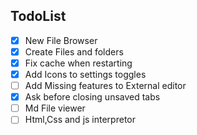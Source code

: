 ## TodoList

- [x] New File Browser
- [x] Create Files and folders
- [x] Fix cache when restarting
- [x] Add Icons to settings toggles
- [ ] Add Missing features to External editor
- [x] Ask before closing unsaved tabs
- [ ] Md File viewer
- [ ] Html,Css and js interpretor
